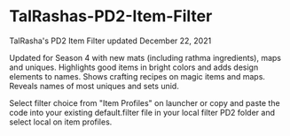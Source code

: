 # TalRashas-PD2-Item-Filter <br>
TalRasha's PD2 Item Filter updated December 22, 2021 <br>

Updated for Season 4 with new mats (including rathma ingredients), maps and uniques. Highlights good items in bright colors and adds design elements to names. Shows crafting recipes on magic items and maps. Reveals names of most uniques and sets unid.<br>

Select filter choice from "Item Profiles" on launcher or copy and paste the code into your existing default.filter file in your local filter PD2 folder and select local on item profiles.
